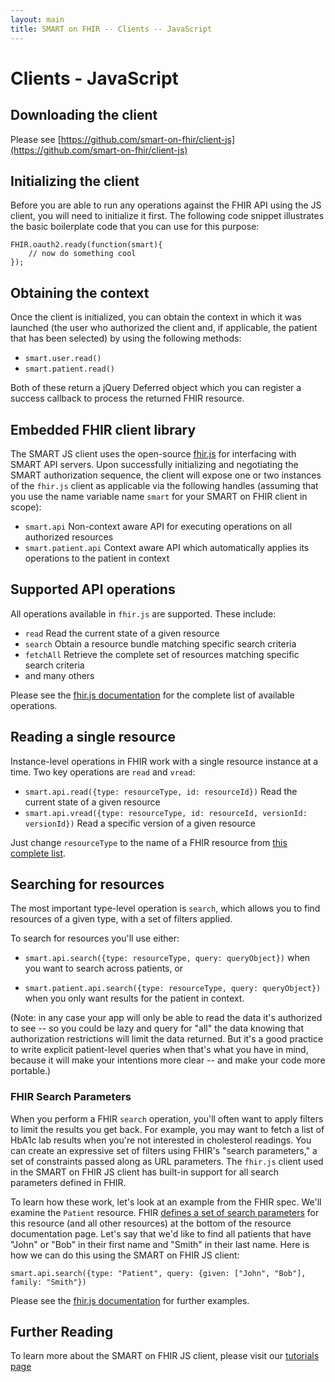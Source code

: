 ```yaml
---
layout: main
title: SMART on FHIR -- Clients -- JavaScript
---
```


# Clients - JavaScript

## Downloading the client

Please see [https://github.com/smart-on-fhir/client-js](https://github.com/smart-on-fhir/client-js)

## Initializing the client

Before you are able to run any operations against the FHIR API
using the JS client, you will need to initialize it first. The following
code snippet illustrates the basic boilerplate code that you can
use for this purpose:

```
FHIR.oauth2.ready(function(smart){
    // now do something cool
});
```

## Obtaining the context

Once the client is initialized, you can obtain the context in which it was
launched (the user who authorized the client and, if applicable, the patient
that has been selected) by using the following methods:

* `smart.user.read()`
* `smart.patient.read()`

Both of these return a jQuery Deferred object which you can register a success
callback to process the returned FHIR resource.

## Embedded FHIR client library

The SMART JS client uses the open-source [fhir.js](https://github.com/FHIR/fhir.js) for
interfacing with SMART API servers. Upon successfully initializing and negotiating the
SMART authorization sequence, the client will expose one or two instances of the `fhir.js`
client as applicable via the following handles (assuming that you use the name variable 
name `smart` for your SMART on FHIR client in scope):

* `smart.api` Non-context aware API for executing operations on all authorized resources
* `smart.patient.api` Context aware API which automatically applies its operations to
the patient in context

## Supported API operations

All operations available in `fhir.js` are supported. These include:

* `read`  Read the current state of a given resource
* `search` Obtain a resource bundle matching specific search criteria
* `fetchAll` Retrieve the complete set of resources matching specific search criteria
* and many others

Please see the [fhir.js documentation](https://github.com/FHIR/fhir.js) for the complete
list of available operations.

## Reading a single resource

Instance-level operations in FHIR work with a single resource instance at a
time. Two key operations are `read` and `vread`:

  * `smart.api.read({type: resourceType, id: resourceId})`  Read the current state of a given resource
  * `smart.api.vread({type: resourceType, id: resourceId, versionId: versionId})`  Read a specific version of a given resource

Just change `resourceType` to the name of a FHIR resource from [this complete
list](http://www.hl7.org/implement/standards/fhir/resourcelist.html).

## Searching for resources

The most important type-level operation is `search`, which allows you to find
resources of a given type, with a set of filters applied.

To search for resources you'll use either:

 * `smart.api.search({type: resourceType, query: queryObject})`  when you want to search across patients, or

 * `smart.patient.api.search({type: resourceType, query: queryObject})` when you only want results for the patient in context.

(Note: in any case your app will only be able to read the data it's
authorized to see -- so you could be lazy and query for "all" the data knowing
that authorization restrictions will limit the data returned. But it's a good
practice to write explicit patient-level queries when that's what you have in
mind, because it will make your intentions more clear -- and make your code
more portable.)

### FHIR Search Parameters

When you perform a FHIR `search` operation, you'll often want to apply filters
to limit the results you get back. For example, you may want to fetch a list of
HbA1c lab results when you're not interested in cholesterol readings.  You can
create an expressive set of filters using FHIR's "search parameters," a set of
constraints passed along as URL parameters. The `fhir.js` client used in the
SMART on FHIR JS client has built-in support for all search parameters defined in FHIR.

To learn how these work, let's look at an example from the FHIR spec. We'll
examine the `Patient` resource.  FHIR [defines a set of search
parameters](http://www.hl7.org/implement/standards/fhir/patient.html#search)
for this resource (and all other resources) at the bottom of the resource
documentation page. Let's say that we'd like to find all patients that have
"John" or "Bob" in their first name and "Smith" in their last name. Here is
how we can do this using the SMART on FHIR JS client:

```
smart.api.search({type: "Patient", query: {given: ["John", "Bob"], family: "Smith"})
```

Please see the [fhir.js documentation](https://github.com/FHIR/fhir.js) for further
examples.

## Further Reading

To learn more about the SMART on FHIR JS client, please visit our 
[tutorials page]({{site.baseurl}}tutorials/)

